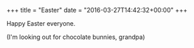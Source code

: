 +++
title = "Easter"
date = "2016-03-27T14:42:32+00:00"
+++

Happy Easter everyone.

(I'm looking out for chocolate bunnies, grandpa)
			